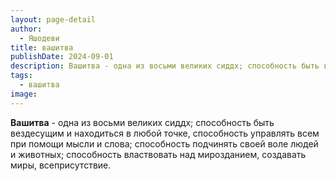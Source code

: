 ```yaml
---
layout: page-detail
author:
  - Яшодеви
title: вашитва
publishDate: 2024-09-01
description: Вашитва - одна из восьми великих сиддх; способность быть вездесущим и находиться в любой точке, способность управлять всем при помощи мысли и слова; способность подчинять своей воле людей и животных; способность властвовать над мирозданием, создавать миры, всеприсутствие.
tags:
  - вашитва
image:
---
```

**Вашитва** - одна из восьми великих сиддх; способность быть вездесущим и находиться в любой точке, способность управлять всем при помощи мысли и слова; способность подчинять своей воле людей и животных; способность властвовать над мирозданием, создавать миры, всеприсутствие.

